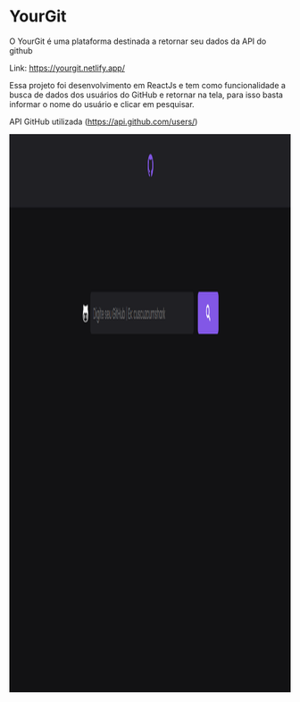 # YourGit

O YourGit é uma plataforma destinada a retornar seu dados da API do github

Link: https://yourgit.netlify.app/

Essa projeto foi desenvolvimento em ReactJs e tem como funcionalidade a busca de dados dos usuários do GitHub e retornar na tela, para isso basta informar o nome do usuário e clicar em pesquisar.

API GitHub utilizada (https://api.github.com/users/)


<p align="center">
  <img width="800" height="1000" src="src/assets/YourGit.png" >
</p>











